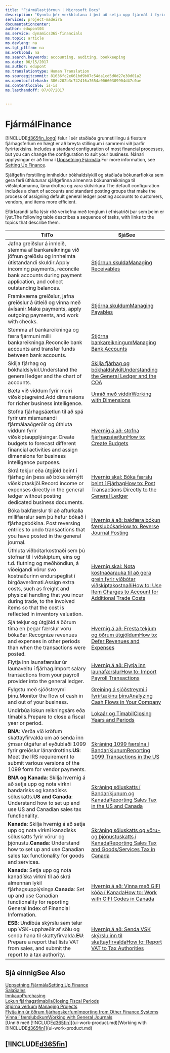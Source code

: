 ```yaml
---
title: "Fjármálastjórnun | Microsoft Docs"
description: "Kynntu þér verkhlutana í því að setja upp fjármál í fyrirtækinu sem hentar öllum þínum þörfum tengdum bókhaldi, endurskoðun eða bókunum."
services: project-madeira
documentationcenter: 
author: edupont04
ms.service: dynamics365-financials
ms.topic: article
ms.devlang: na
ms.tgt_pltfrm: na
ms.workload: na
ms.search.keywords: accounting, auditing, bookkeeping
ms.date: 06/15/2017
ms.author: edupont
ms.translationtype: Human Translation
ms.sourcegitcommit: 81636fc2e661bd9b07c54da1cd5d0d27e30d01a2
ms.openlocfilehash: 386c202b3c742416a7654a00660309904d47c0ae
ms.contentlocale: is-is
ms.lasthandoff: 07/07/2017


---
```

# <a name="finance"></a><span data-ttu-id="9d7cb-103">Fjármál</span><span class="sxs-lookup"><span data-stu-id="9d7cb-103">Finance</span></span>
[!INCLUDE[d365fin_long](includes/d365fin_long_md.md)]<span data-ttu-id="9d7cb-104"> felur í sér staðlaða grunnstillingu á flestum fjárhagsferlum en hægt er að breyta stillingum í samræmi við þarfir fyrirtækisins.</span><span class="sxs-lookup"><span data-stu-id="9d7cb-104"> includes a standard configuration of most financial processes, but you can change the configuration to suit your business.</span></span> <span data-ttu-id="9d7cb-105">Nánari upplýsingar er að finna í [Uppsetning Fjármála](finance-setup-finance.md).</span><span class="sxs-lookup"><span data-stu-id="9d7cb-105">For more information, see [Setting Up Finance](finance-setup-finance.md).</span></span>

<span data-ttu-id="9d7cb-106">Sjálfgefin forstilling inniheldur bókhaldslykill og staðlaða bókunarflokka sem gera ferli úthlutunar sjálfgefinna almennra bókunarreikninga til viðskiptamanna, lánardrottna og vara skilvirkara.</span><span class="sxs-lookup"><span data-stu-id="9d7cb-106">The default configuration includes a chart of accounts and standard posting groups that make the process of assigning default general ledger posting accounts to customers, vendors, and items more efficient.</span></span>  

<span data-ttu-id="9d7cb-107">Eftirfarandi tafla lýsir röð verkefna með tenglum í efnisatriði þar sem þeim er lýst.</span><span class="sxs-lookup"><span data-stu-id="9d7cb-107">The following table describes a sequence of tasks, with links to the topics that describe them.</span></span>  

| <span data-ttu-id="9d7cb-108">Til</span><span class="sxs-lookup"><span data-stu-id="9d7cb-108">To</span></span> | <span data-ttu-id="9d7cb-109">Sjá</span><span class="sxs-lookup"><span data-stu-id="9d7cb-109">See</span></span> |
| --- | --- |
| <span data-ttu-id="9d7cb-110">Jafna greiðslur á innleið, stemma af bankareikninga við jöfnun greiðslu og innheimta útistandandi skuldir.</span><span class="sxs-lookup"><span data-stu-id="9d7cb-110">Apply incoming payments, reconcile bank accounts during payment application, and collect outstanding balances.</span></span> |[<span data-ttu-id="9d7cb-111">Stjórnun skulda</span><span class="sxs-lookup"><span data-stu-id="9d7cb-111">Managing Receivables</span></span>](receivables-manage-receivables.md) |
| <span data-ttu-id="9d7cb-112">Framkvæma greiðslur, jafna greiðslur á útleið og vinna með ávísanir.</span><span class="sxs-lookup"><span data-stu-id="9d7cb-112">Make payments, apply outgoing payments, and work with checks.</span></span> |[<span data-ttu-id="9d7cb-113">Stjórna skuldum</span><span class="sxs-lookup"><span data-stu-id="9d7cb-113">Managing Payables</span></span>](payables-manage-payables.md) |
| <span data-ttu-id="9d7cb-114">Stemma af bankareikninga og færa fjármuni milli bankareikninga.</span><span class="sxs-lookup"><span data-stu-id="9d7cb-114">Reconcile bank accounts and transfer funds between bank accounts.</span></span> |[<span data-ttu-id="9d7cb-115">Stjórna bankareikningum</span><span class="sxs-lookup"><span data-stu-id="9d7cb-115">Managing Bank Accounts</span></span>](bank-manage-bank-accounts.md) |
| <span data-ttu-id="9d7cb-116">Skilja fjárhag og bókhaldslykil.</span><span class="sxs-lookup"><span data-stu-id="9d7cb-116">Understand the general ledger and the chart of accounts.</span></span> |[<span data-ttu-id="9d7cb-117">Skilja fjárhag og bókhaldslykil</span><span class="sxs-lookup"><span data-stu-id="9d7cb-117">Understanding the General Ledger and the COA</span></span>](finance-general-ledger.md) |
| <span data-ttu-id="9d7cb-118">Bæta við víddum fyrir meiri viðskiptagreind.</span><span class="sxs-lookup"><span data-stu-id="9d7cb-118">Add dimensions for richer business intelligence.</span></span> |[<span data-ttu-id="9d7cb-119">Unnið með víddir</span><span class="sxs-lookup"><span data-stu-id="9d7cb-119">Working with Dimensions</span></span>](finance-dimensions.md) |
| <span data-ttu-id="9d7cb-120">Stofna fjárhagsáætlun til að spá fyrir um mismunandi fjármálaaðgerðir og úthluta víddum fyrir viðskiptaupplýsingar.</span><span class="sxs-lookup"><span data-stu-id="9d7cb-120">Create budgets to forecast different financial activities and assign dimensions for business intelligence purposes.</span></span> |[<span data-ttu-id="9d7cb-121">Hvernig á að: stofna fjárhagsáætlun</span><span class="sxs-lookup"><span data-stu-id="9d7cb-121">How to: Create Budgets</span></span>](finance-how-create-budgets.md) |
|<span data-ttu-id="9d7cb-122">Skrá tekjur eða útgjöld beint í fjárhag án þess að bóka sérnýtt viðskiptaskjöl.</span><span class="sxs-lookup"><span data-stu-id="9d7cb-122">Record income or expenses directly in the general ledger without posting dedicated business documents.</span></span>|[<span data-ttu-id="9d7cb-123">Hvernig skal: Bóka færslu beint í Fjárhag</span><span class="sxs-lookup"><span data-stu-id="9d7cb-123">How to: Post Transactions Directly to the General Ledger</span></span>](finance-how-post-transactions-directly.md)|
|<span data-ttu-id="9d7cb-124">Bóka bakfærslur til að afturkalla millifærslur sem þú hefur bókað í fjárhagsbókina. </span><span class="sxs-lookup"><span data-stu-id="9d7cb-124">Post reversing entries to undo transactions that you have posted in the general journal.</span></span> |[<span data-ttu-id="9d7cb-125">Hvernig á að: bakfæra bókun færslubókar</span><span class="sxs-lookup"><span data-stu-id="9d7cb-125">How to: Reverse Journal Posting</span></span>](finance-how-reverse-journal-posting.md)|
| <span data-ttu-id="9d7cb-126">Úthluta viðbótarkostnaði sem þú stofnar til í viðskiptum, eins og t.d. flutning og meðhöndlun, á viðeigandi vörur svo kostnaðurinn endurspeglist í birgðaverðmati.</span><span class="sxs-lookup"><span data-stu-id="9d7cb-126">Assign extra costs, such as freight and physical handling that you incur during trade, to the involved items so that the cost is reflected in inventory valuation.</span></span> |[<span data-ttu-id="9d7cb-127">Hvernig skal: Nota kostnaðarauka til að gera grein fyrir viðbótar viðskiptakostnaði</span><span class="sxs-lookup"><span data-stu-id="9d7cb-127">How to: Use Item Charges to Account for Additional Trade Costs</span></span>](payables-how-assign-item-charges.md) |
| <span data-ttu-id="9d7cb-128">Sjá tekjur og útgjöld á öðrum tíma en þegar færslur voru bókaðar.</span><span class="sxs-lookup"><span data-stu-id="9d7cb-128">Recognize revenues and expenses in other periods than when the transactions were posted.</span></span> |[<span data-ttu-id="9d7cb-129">Hvernig á að: Fresta tekjum og öðrum útgjöldum</span><span class="sxs-lookup"><span data-stu-id="9d7cb-129">How to: Defer Revenues and Expenses</span></span>](finance-how-defer-revenue-expenses.md) |
| <span data-ttu-id="9d7cb-130">Flytja inn launafærslur úr launaveitu í fjárhag.</span><span class="sxs-lookup"><span data-stu-id="9d7cb-130">Import salary transactions from your payroll provider into the general ledger.</span></span> |[<span data-ttu-id="9d7cb-131">Hvernig á að: Flytja inn launafærslur</span><span class="sxs-lookup"><span data-stu-id="9d7cb-131">How to: Import Payroll Transactions</span></span>](finance-how-import-payroll-transactions.md) |
| <span data-ttu-id="9d7cb-132">Fylgstu með sjóðstreymi þínu.</span><span class="sxs-lookup"><span data-stu-id="9d7cb-132">Monitor the flow of cash in and out of your business.</span></span> |[<span data-ttu-id="9d7cb-133">Greining á sjóðstreymi í fyrirtækinu þínu</span><span class="sxs-lookup"><span data-stu-id="9d7cb-133">Analyzing Cash Flows in Your Company</span></span>](finance-analyze-cash-flow.md) |
| <span data-ttu-id="9d7cb-134">Undirbúa lokun reikningsárs eða tímabils.</span><span class="sxs-lookup"><span data-stu-id="9d7cb-134">Prepare to close a fiscal year or period.</span></span> |[<span data-ttu-id="9d7cb-135">Lokaár og Tímabil</span><span class="sxs-lookup"><span data-stu-id="9d7cb-135">Closing Years and Periods</span></span>](year-close-years-periods.md) |
|<span data-ttu-id="9d7cb-136">**BNA**: Verða við kröfum skattayfirvalda um að senda inn ýmsar útgáfur af eyðublaði 1099 fyrir greiðslur lánardrottins.</span><span class="sxs-lookup"><span data-stu-id="9d7cb-136">**US**: Meet the IRS requirement to submit various versions of the 1099 form for vendor payments.</span></span>|[<span data-ttu-id="9d7cb-137">Skráning 1099 færslna í Bandaríkjunum</span><span class="sxs-lookup"><span data-stu-id="9d7cb-137">Reporting 1099 Transactions in the US</span></span>](us-finance-tax-1099.md)|
|<span data-ttu-id="9d7cb-138">**BNA og Kanada**: Skilja hvernig á að setja upp og nota virkni bandarísks og kanadísks söluskatts.</span><span class="sxs-lookup"><span data-stu-id="9d7cb-138">**US and Canada**: Understand how to set up and use US and Canadian sales tax functionality.</span></span>|[<span data-ttu-id="9d7cb-139">Skráning söluskatts í Bandaríkjunum og Kanada</span><span class="sxs-lookup"><span data-stu-id="9d7cb-139">Reporting Sales Tax in the US and Canada</span></span>](us-finance-sales-tax.md)|
|<span data-ttu-id="9d7cb-140">**Kanada**: Skilja hvernig á að setja upp og nota virkni kanadísks söluskatts fyrir vörur og þjónustu.</span><span class="sxs-lookup"><span data-stu-id="9d7cb-140">**Canada**: Understand how to set up and use Canadian sales tax functionality for goods and services.</span></span>|[<span data-ttu-id="9d7cb-141">Skráning söluskatts og vöru- og þjónustuskatts í Kanada</span><span class="sxs-lookup"><span data-stu-id="9d7cb-141">Reporting Sales Tax and Goods/Services Tax in Canada</span></span>](ca-finance-tax.md)|
|<span data-ttu-id="9d7cb-142">**Kanada**: Setja upp og nota kanadíska virkni til að skrá almennan lykil fjárhagsupplýsinga.</span><span class="sxs-lookup"><span data-stu-id="9d7cb-142">**Canada**: Set up and use Canadian functionality for reporting General Index of Financial Information.</span></span>| [<span data-ttu-id="9d7cb-143">Hvernig á að: Vinna með GIFI kóða í Kanada</span><span class="sxs-lookup"><span data-stu-id="9d7cb-143">How to: Work with GIFI Codes in Canada</span></span>](ca-finance-work-gifi-codes.md)
|<span data-ttu-id="9d7cb-144">**ESB**: Undibúa skýrslu sem telur upp VSK-upphæðir af sölu og senda hana til skattyfirvalda.</span><span class="sxs-lookup"><span data-stu-id="9d7cb-144">**EU**: Prepare a report that lists VAT from sales, and submit the report to a tax authority.</span></span> | [<span data-ttu-id="9d7cb-145">Hvernig á að: Senda VSK skýrslu inn til skattayfirvalda</span><span class="sxs-lookup"><span data-stu-id="9d7cb-145">How to: Report VAT to Tax Authorities</span></span>](finance-how-report-vat.md)|

## <a name="see-also"></a><span data-ttu-id="9d7cb-146">Sjá einnig</span><span class="sxs-lookup"><span data-stu-id="9d7cb-146">See Also</span></span>
[<span data-ttu-id="9d7cb-147">Uppsetning Fjármála</span><span class="sxs-lookup"><span data-stu-id="9d7cb-147">Setting Up Finance</span></span>](finance-setup-finance.md)  
[<span data-ttu-id="9d7cb-148">Sala</span><span class="sxs-lookup"><span data-stu-id="9d7cb-148">Sales</span></span>](sales-manage-sales.md)  
[<span data-ttu-id="9d7cb-149">Innkaup</span><span class="sxs-lookup"><span data-stu-id="9d7cb-149">Purchasing</span></span>](purchasing-manage-purchasing.md)  
[<span data-ttu-id="9d7cb-150">Lokun fjárhagstímabila</span><span class="sxs-lookup"><span data-stu-id="9d7cb-150">Closing Fiscal Periods</span></span>](year-close-years-periods.md)  
<span data-ttu-id="9d7cb-151">[Stjórna verkum](projects-manage-projects.md)  </span><span class="sxs-lookup"><span data-stu-id="9d7cb-151">[Managing Projects](projects-manage-projects.md)  </span></span>  
[<span data-ttu-id="9d7cb-152">Flytja inn úr öðrum fjárhagskerfum</span><span class="sxs-lookup"><span data-stu-id="9d7cb-152">Importing from Other Finance Systems</span></span>](upload-data.md)  
[<span data-ttu-id="9d7cb-153">Vinna í færslubókum</span><span class="sxs-lookup"><span data-stu-id="9d7cb-153">Working with General Journals</span></span>](ui-work-general-journals.md)  
<span data-ttu-id="9d7cb-154">[Unnið með [!INCLUDE[d365fin](includes/d365fin_md.md)]](ui-work-product.md)</span><span class="sxs-lookup"><span data-stu-id="9d7cb-154">[Working with [!INCLUDE[d365fin](includes/d365fin_md.md)]](ui-work-product.md)</span></span>  

## [!INCLUDE[d365fin](includes/free_trial_md.md)]


